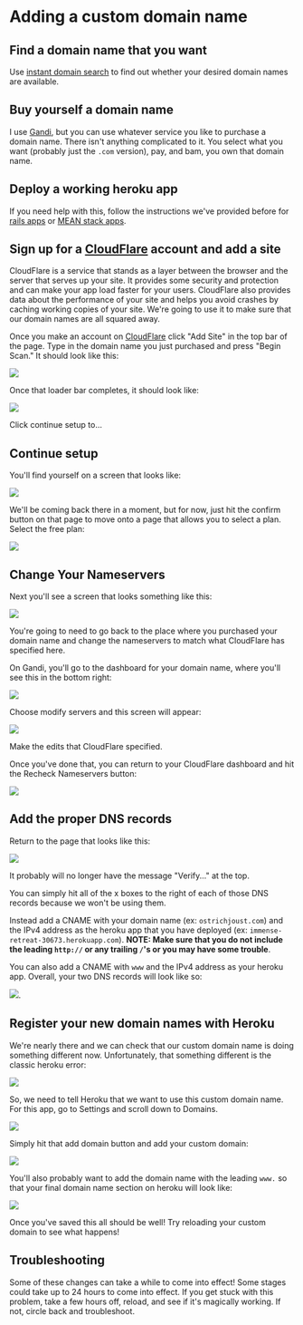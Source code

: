 # Adding a custom domain name

## Find a domain name that you want
Use [instant domain search](https://instantdomainsearch.com) to find out whether your desired domain names are available.

## Buy yourself a domain name
I use [Gandi](https://www.gandi.net/), but you can use whatever service you like to purchase a domain name. There isn't anything complicated to it. You select what you want (probably just the `.com` version), pay, and bam, you own that domain name.

## Deploy a working heroku app
If you need help with this, follow the instructions we've provided before for [rails apps](https://github.com/SF-WDI-LABS/shared_modules/blob/master/how-to/deploy-rails-to-heroku.md) or [MEAN stack apps](https://github.com/SF-WDI-LABS/shared_modules/blob/master/how-to/heroku-mean-stack-deploy.md).

## Sign up for a [CloudFlare](https://www.cloudflare.com/) account and add a site
CloudFlare is a service that stands as a layer between the browser and the server that serves up your site. It provides some security and protection and can make your app load faster for your users. CloudFlare also provides data about the performance of your site and helps you avoid crashes by caching working copies of your site. We're going to use it to make sure that our domain names are all squared away.

Once you make an account on [CloudFlare](https://www.cloudflare.com/) click "Add Site" in the top bar of the page. Type in the domain name you just purchased and press "Begin Scan." It should look like this:

![](https://cloud.githubusercontent.com/assets/6520345/15349305/abcf7714-1c86-11e6-9998-20252f1d915a.png)

Once that loader bar completes, it should look like:

![](https://cloud.githubusercontent.com/assets/6520345/15349326/d289df0c-1c86-11e6-987d-4cafe761b985.png)

Click continue setup to...

## Continue setup

You'll find yourself on a screen that looks like:

![](https://cloud.githubusercontent.com/assets/6520345/15349384/39272c38-1c87-11e6-8ae7-c450abf42e39.png)


We'll be coming back there in a moment, but for now, just hit the confirm button on that page to move onto a page that allows you to select a plan. Select the free plan:

![](https://cloud.githubusercontent.com/assets/6520345/15349921/062f9b40-1c8b-11e6-8d2f-9772cfccfbc3.png)

## Change Your Nameservers
Next you'll see a screen that looks something like this:

![](https://cloud.githubusercontent.com/assets/6520345/15349941/27714c54-1c8b-11e6-8db3-a90d85c89915.png)

You're going to need to go back to the place where you purchased your domain name and change the nameservers to match what CloudFlare has specified here.

On Gandi, you'll go to the dashboard for your domain name, where you'll see this in the bottom right:

![](https://cloud.githubusercontent.com/assets/6520345/15349985/680e51f8-1c8b-11e6-9c7a-54332a24b8a6.png)

Choose modify servers and this screen will appear:

![](https://cloud.githubusercontent.com/assets/6520345/15350033/bad7801c-1c8b-11e6-801a-24b1a5dca387.png)

Make the edits that CloudFlare specified.

Once you've done that, you can return to your CloudFlare dashboard and hit the Recheck Nameservers button:

![](https://cloud.githubusercontent.com/assets/6520345/15350058/f72fe5e0-1c8b-11e6-8a57-b513388ea25d.png)

## Add the proper DNS records

Return to the page that looks like this:

![](https://cloud.githubusercontent.com/assets/6520345/15349384/39272c38-1c87-11e6-8ae7-c450abf42e39.png)

It probably will no longer have the message "Verify..." at the top.

You can simply hit all of the x boxes to the right of each of those DNS records because we won't be using them.

Instead add a CNAME with your domain name (ex: `ostrichjoust.com`) and the IPv4 address as the heroku app that you have deployed (ex: `immense-retreat-30673.herokuapp.com`). **NOTE: Make sure that you do not include the leading `http://` or any trailing `/`'s or you may have some trouble**.

You can also add a CNAME with `www` and the IPv4 address as your heroku app. Overall, your two DNS records will look like so:

![](https://cloud.githubusercontent.com/assets/6520345/15350206/caac881a-1c8c-11e6-9a9c-19d4c4d409c0.png).

## Register your new domain names with Heroku

We're nearly there and we can check that our custom domain name is doing something different now. Unfortunately, that something different is the classic heroku error:

![](https://support.dnsimple.com/files/dnsimple-heroku-nosuchapp.png)

So, we need to tell Heroku that we want to use this custom domain name. For this app, go to Settings and scroll down to Domains.

![](https://cloud.githubusercontent.com/assets/6520345/15350260/392e31ee-1c8d-11e6-8501-ea11b8e18ef1.png)

Simply hit that add domain button and add your custom domain:

![](https://cloud.githubusercontent.com/assets/6520345/15350281/560e1c3e-1c8d-11e6-95ab-6d45400715b7.png)

You'll also probably want to add the domain name with the leading `www.` so that your final domain name section on heroku will look like:

![](https://cloud.githubusercontent.com/assets/6520345/15350315/8325c5a0-1c8d-11e6-81e5-9bd056da550f.png)

Once you've saved this all should be well! Try reloading your custom domain to see what happens!

## Troubleshooting

Some of these changes can take a while to come into effect! Some stages could take up to 24 hours to come into effect. If you get stuck with this problem, take a few hours off, reload, and see if it's magically working. If not, circle back and troubleshoot.

